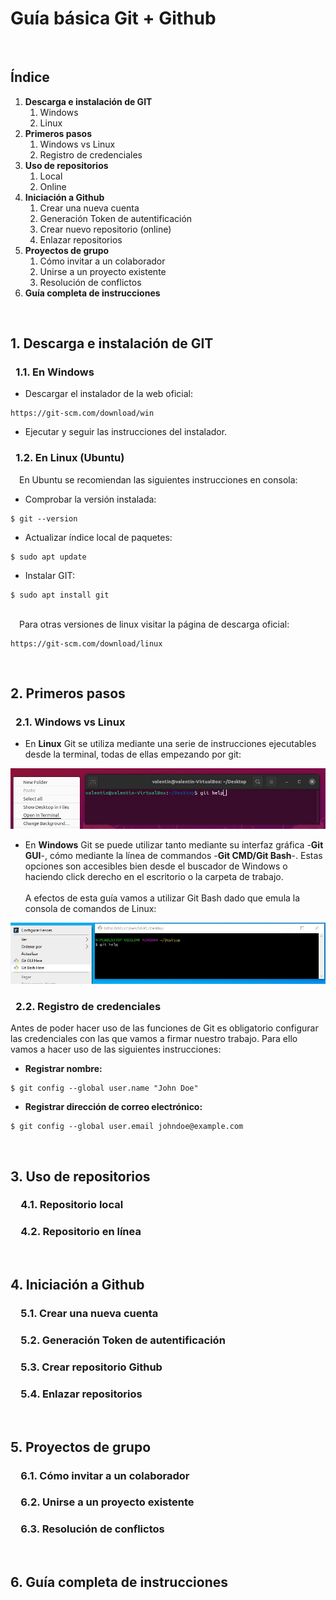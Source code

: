 # Guía básica Git + Github

&ensp;   
## Índice
1. **Descarga e instalación de GIT**
    1. Windows
    1. Linux
2. **Primeros pasos**
    1. Windows vs Linux
    2. Registro de credenciales
3. **Uso de repositorios**
    1. Local
    1. Online
4. **Iniciación a Github**
    1. Crear una nueva cuenta
    1. Generación Token de autentificación
    1. Crear nuevo repositorio (online)
    1. Enlazar repositorios 
5. **Proyectos de grupo**
    1. Cómo invitar a un colaborador
    2. Unirse a un proyecto existente
    3. Resolución de conflictos
6. **Guía completa de instrucciones**

&ensp;  
## 1. Descarga e instalación de GIT

### &ensp;1.1. En Windows
* Descargar el instalador de la web oficial:
```
https://git-scm.com/download/win
```
* Ejecutar y seguir las instrucciones del instalador.

### &ensp;1.2. En Linux (Ubuntu)
&emsp;En Ubuntu se recomiendan las siguientes instrucciones en consola:

* Comprobar la versión instalada:
```
$ git --version
```
* Actualizar índice local de paquetes:
```
$ sudo apt update
```
* Instalar GIT:
```
$ sudo apt install git
```
&nbsp;  
&emsp;Para otras versiones de linux visitar la página de descarga oficial:
```
https://git-scm.com/download/linux
```

&emsp;

## 2. Primeros pasos
### &ensp;2.1. Windows vs Linux
* En **Linux** Git se utiliza mediante una serie de instrucciones ejecutables desde la terminal, todas de ellas empezando por git:

![Foto Git Bash Windows](https://github.com/vantelyn/Prueba1/blob/master/cmdLinux.jpg "Linux")

* En **Windows** Git se puede utilizar tanto mediante su interfaz gráfica -**Git GUI**-, cómo mediante la línea de commandos -**Git CMD/Git Bash**-. Estas opciones son accesibles bien desde el buscador de Windows o haciendo click derecho en el escritorio o la carpeta de trabajo.  
&ensp;  
A efectos de esta guía vamos a utilizar Git Bash dado que emula la consola de comandos de Linux:
  
![Foto Git Bash Windows](https://github.com/vantelyn/Prueba1/blob/master/bashWindows.jpg "Windows")

### &ensp;2.2. Registro de credenciales
Antes de poder hacer uso de las funciones de Git es obligatorio configurar las credenciales con las que vamos a firmar nuestro trabajo. Para ello vamos a hacer uso de las siguientes instrucciones:
* **Registrar nombre:**
```
$ git config --global user.name "John Doe"
```
* **Registrar dirección de correo electrónico:**
```
$ git config --global user.email johndoe@example.com
```
&ensp;  

## 3. Uso de repositorios
### &emsp;4.1. Repositorio local
### &emsp;4.2. Repositorio en línea
&ensp;  
## 4. Iniciación a Github
### &emsp;5.1. Crear una nueva cuenta
### &emsp;5.2. Generación Token de autentificación
### &emsp;5.3. Crear repositorio Github
### &emsp;5.4. Enlazar repositorios
&ensp;  
## 5. Proyectos de grupo
### &emsp;6.1. Cómo invitar a un colaborador
### &emsp;6.2. Unirse a un proyecto existente
### &emsp;6.3. Resolución de conflictos
&ensp;  
## 6. Guía completa de instrucciones
